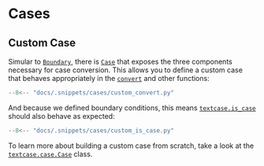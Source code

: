 # Cases

## Custom Case

Simular to [`Boundary`](../reference/boundary.md/#textcase.boundary.Boundary), there is [`Case`](../reference/case.md/#textcase.case.Case) that exposes the three components necessary for case conversion. This allows you to define a custom case that behaves appropriately in the [`convert`](../reference/textcase.md/#textcase.convert) and other functions:

```python exec="true" source="tabbed-left" tabs="custom_convert.py|output.txt" result="txt" hl_lines="13-17"
--8<-- "docs/.snippets/cases/custom_convert.py"
```

And because we defined boundary conditions, this means [`textcase.is_case`](../reference/textcase.md/#textcase.is_case) should also behave as expected:

```python exec="true" source="tabbed-left" tabs="custom_is_case.py|output.txt" result="txt" hl_lines="19-21"
--8<-- "docs/.snippets/cases/custom_is_case.py"
```

To learn more about building a custom case from scratch, take a look at the [`textcase.case.Case`](../reference/case.md/#textcase.case.Case) class.

